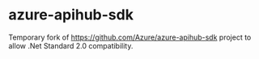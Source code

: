 # azure-apihub-sdk

Temporary fork of https://github.com/Azure/azure-apihub-sdk project to allow .Net Standard 2.0 compatibility.
